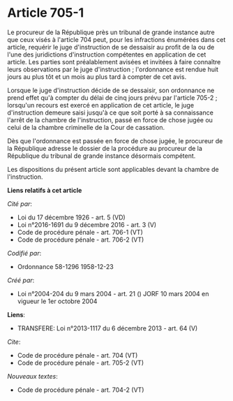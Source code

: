 # Article 705-1

Le procureur de la République près un tribunal de grande instance autre que ceux visés à l'article 704 peut, pour les
infractions énumérées dans cet article, requérir le juge d'instruction de se dessaisir au profit de la ou de l'une des
juridictions d'instruction compétentes en application de cet article. Les parties sont préalablement avisées et invitées à
faire connaître leurs observations par le juge d'instruction ; l'ordonnance est rendue huit jours au plus tôt et un mois au
plus tard à compter de cet avis. 

Lorsque le juge d'instruction décide de se dessaisir, son ordonnance ne prend effet qu'à compter du délai de cinq jours prévu
par l'article 705-2 ; lorsqu'un recours est exercé en application de cet article, le juge d'instruction demeure saisi jusqu'à
ce que soit porté à sa connaissance l'arrêt de la chambre de l'instruction, passé en force de chose jugée ou celui de la
chambre criminelle de la Cour de cassation. 

Dès que l'ordonnance est passée en force de chose jugée, le procureur de la République adresse le dossier de la procédure au
procureur de la République du tribunal de grande instance désormais compétent. 

Les dispositions du présent article sont applicables devant la chambre de l'instruction.

**Liens relatifs à cet article**

_Cité par_:

  - Loi du 17 décembre 1926 - art. 5 (VD)
  - Loi n°2016-1691 du 9 décembre 2016 - art. 3 (V)
  - Code de procédure pénale - art. 706-1 (VT)
  - Code de procédure pénale - art. 706-2 (VT)

_Codifié par_:

  - Ordonnance 58-1296 1958-12-23

_Créé par_:

  - Loi n°2004-204 du 9 mars 2004 - art. 21 () JORF 10 mars 2004 en vigueur le 1er octobre 2004

**Liens**:

  - TRANSFERE: Loi n°2013-1117 du 6 décembre 2013 - art. 64 (V)

_Cite_:

  - Code de procédure pénale - art. 704 (VT)
  - Code de procédure pénale - art. 705-2 (VT)

_Nouveaux textes_:

  - Code de procédure pénale - art. 704-2 (VT)
